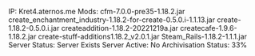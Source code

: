 IP: Kret4.aternos.me
Mods: 
cfm-7.0.0-pre35-1.18.2.jar
create_enchantment_industry-1.18.2-for-create-0.5.0.i-1.1.13.jar
create-1.18.2-0.5.0.i.jar
createaddition-1.18.2-20221219a.jar
createcafe-1.9.6-1.18.2.jar
create-stuff-additions1.18.2_v2.0.1.jar
Steam_Rails-1.18.2-1.1.1.jar
Server Status: Server Exists
Server Active: No
Archivisation Status: 33%

